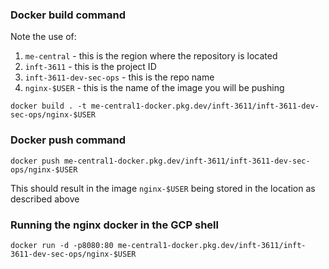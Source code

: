 ### Docker build command

Note the use of: 

1. ``me-central`` - this is the region where the repository is located
1. ``inft-3611`` - this is the project ID
1. ``inft-3611-dev-sec-ops`` - this is the repo name
1. ``nginx-$USER`` - this is the name of the image you will be pushing


```docker build . -t me-central1-docker.pkg.dev/inft-3611/inft-3611-dev-sec-ops/nginx-$USER```

### Docker push command

```docker push me-central1-docker.pkg.dev/inft-3611/inft-3611-dev-sec-ops/nginx-$USER```

This should result in the image ``nginx-$USER`` being stored in the location as described above

 ### Running the nginx docker in the GCP shell
 ```docker run -d -p8080:80 me-central1-docker.pkg.dev/inft-3611/inft-3611-dev-sec-ops/nginx-$USER```
